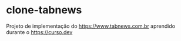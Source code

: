 # clone-tabnews

Projeto de implementação do https://www.tabnews.com.br aprendido durante o https://curso.dev

